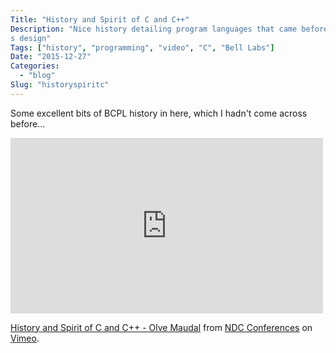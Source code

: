 ```yaml
---
Title: "History and Spirit of C and C++"
Description: "Nice history detailing program languages that came before C and how they influenced it
s design"
Tags: ["history", "programming", "video", "C", "Bell Labs"]
Date: "2015-12-27"
Categories:
  - "blog"
Slug: "historyspiritc"
---
```


Some excellent bits of BCPL history in here, which I hadn't come across before...

<div class="video-container">
<iframe src="https://player.vimeo.com/video/132192250" width="500" height="281" frameborder="0" webkitallowfullscreen mozallowfullscreen allowfullscreen></iframe>
<p><a href="https://vimeo.com/132192250">History and Spirit of C and C++  - Olve Maudal</a> from <a href="https://vimeo.com/ndcconferences">NDC Conferences</a> on <a href="https://vimeo.com">Vimeo</a>.</p>
</div>
